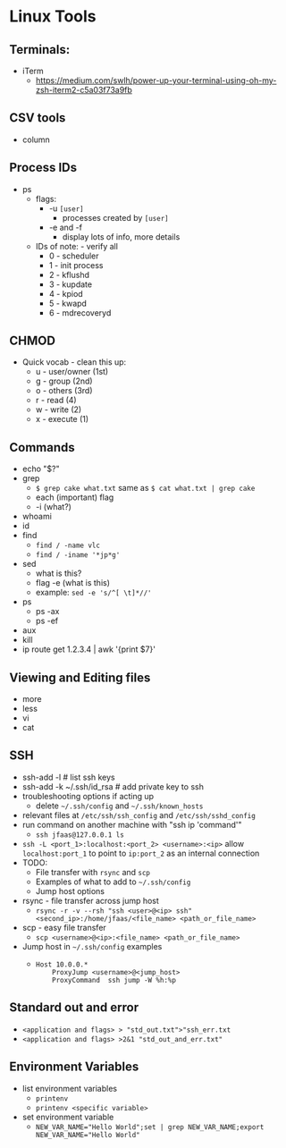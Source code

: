 # Linux Tools

## Terminals:
* iTerm
  * https://medium.com/swlh/power-up-your-terminal-using-oh-my-zsh-iterm2-c5a03f73a9fb

## CSV tools
* column

## Process IDs
* ps
  * flags:
    * -u `[user]`
      * processes created by `[user]`
    * -e and -f
      * display lots of info, more details
  * IDs of note: - verify all
    * 0 - scheduler
    * 1 - init process
    * 2 - kflushd
    * 3 - kupdate
    * 4 - kpiod
    * 5 - kwapd
    * 6 - mdrecoveryd

## CHMOD
* Quick vocab - clean this up:
  * u - user/owner (1st)
  * g - group (2nd)
  * o - others (3rd)
  * r - read (4)
  * w - write (2)
  * x - execute (1)
  
## Commands
* echo "$?"
* grep
  * `$ grep cake what.txt` same as `$ cat what.txt | grep cake`
  * each (important) flag
  * -i (what?)
* whoami
* id
* find
  * `find / -name vlc`
  * `find / -iname '*jp*g'`
* sed
  * what is this?
  * flag -e (what is this)
  * example: `sed -e 's/^[ \t]*//'`
* ps
  * ps -ax
  * ps -ef
* aux
* kill
* ip route get 1.2.3.4 | awk '{print $7}'

## Viewing and Editing files
* more
* less
* vi
* cat

## SSH
* ssh-add -l  # list ssh keys
* ssh-add -k ~/.ssh/id_rsa  # add private key to ssh
* troubleshooting options if acting up
  * delete `~/.ssh/config` and `~/.ssh/known_hosts`
* relevant files at `/etc/ssh/ssh_config` and `/etc/ssh/sshd_config`
* run command on another machine with "ssh ip 'command'"
  * `ssh jfaas@127.0.0.1 ls`
* `ssh -L <port_1>:localhost:<port_2> <username>:<ip>` allow `localhost:port_1` to point to `ip:port_2` as an internal connection
* TODO:
  * File transfer with `rsync` and `scp`
  * Examples of what to add to `~/.ssh/config`
  * Jump host options
* rsync - file transfer across jump host
  * `rsync -r -v --rsh "ssh <user>@<ip> ssh" <second_ip>:/home/jfaas/<file_name> <path_or_file_name>`
* scp - easy file transfer
  * `scp <username>@<ip>:<file_name> <path_or_file_name>`
* Jump host in `~/.ssh/config` examples
  * ```
    Host 10.0.0.*
        ProxyJump <username>@<jump_host>
        ProxyCommand  ssh jump -W %h:%p
    ```

## Standard out and error
* `<application and flags> > "std_out.txt">"ssh_err.txt`
* `<application and flags> >2&1 "std_out_and_err.txt"`

## Environment Variables
* list environment variables
  * `printenv`
  * `printenv <specific variable>`
* set environment variable
  * `NEW_VAR_NAME="Hello World";set | grep NEW_VAR_NAME;export NEW_VAR_NAME="Hello World"`
